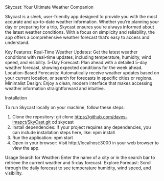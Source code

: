 Skycast: Your Ultimate Weather Companion

Skycast is a sleek, user-friendly app designed to provide you with the most accurate and up-to-date weather information. Whether you're planning your day or preparing for a trip, Skycast ensures you're always informed about the latest weather conditions. With a focus on simplicity and reliability, the app offers a comprehensive weather forecast that’s easy to access and understand.

Key Features:
Real-Time Weather Updates: Get the latest weather conditions with real-time updates, including temperature, humidity, wind speed, and visibility.
5-Day Forecast: Plan ahead with a detailed 5-day weather forecast, showing expected conditions for the week ahead.
Location-Based Forecasts: Automatically receive weather updates based on your current location, or search for forecasts in specific cities or regions..
Minimalist Design: Enjoy a clean, modern interface that makes accessing weather information straightforward and intuitive.

 Installation

To run Skycast locally on your machine, follow these steps:

1. Clone the repository:
   git clone https://github.com/daves-imapct/SkyCast.git
   cd skycast
2. Install dependencies:
If your project requires any dependencies, you can include installation steps here, like:
npm install
3. Run the application:
npm start
4. Open in your browser:
Visit http://localhost:3000 in your web browser to view the app.

Usage
Search for Weather: Enter the name of a city or in the search bar to retrieve the current weather and 5-day forecast.
Explore Forecast: Scroll through the daily forecast to see temperature humidity, wind speed, and visibility.

